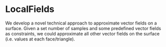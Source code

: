 # LocalFields
We develop a novel technical approach to approximate vector fields on a surface. Given a set number of samples and some predefined vector fields as constraints, we could approximate all other vector fields on the surface (i.e. values at each face/triangle).
